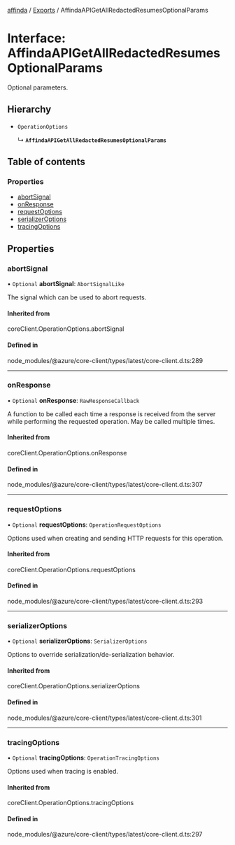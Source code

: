 [affinda](../README.md) / [Exports](../modules.md) / AffindaAPIGetAllRedactedResumesOptionalParams

# Interface: AffindaAPIGetAllRedactedResumesOptionalParams

Optional parameters.

## Hierarchy

- `OperationOptions`

  ↳ **`AffindaAPIGetAllRedactedResumesOptionalParams`**

## Table of contents

### Properties

- [abortSignal](AffindaAPIGetAllRedactedResumesOptionalParams.md#abortsignal)
- [onResponse](AffindaAPIGetAllRedactedResumesOptionalParams.md#onresponse)
- [requestOptions](AffindaAPIGetAllRedactedResumesOptionalParams.md#requestoptions)
- [serializerOptions](AffindaAPIGetAllRedactedResumesOptionalParams.md#serializeroptions)
- [tracingOptions](AffindaAPIGetAllRedactedResumesOptionalParams.md#tracingoptions)

## Properties

### abortSignal

• `Optional` **abortSignal**: `AbortSignalLike`

The signal which can be used to abort requests.

#### Inherited from

coreClient.OperationOptions.abortSignal

#### Defined in

node_modules/@azure/core-client/types/latest/core-client.d.ts:289

___

### onResponse

• `Optional` **onResponse**: `RawResponseCallback`

A function to be called each time a response is received from the server
while performing the requested operation.
May be called multiple times.

#### Inherited from

coreClient.OperationOptions.onResponse

#### Defined in

node_modules/@azure/core-client/types/latest/core-client.d.ts:307

___

### requestOptions

• `Optional` **requestOptions**: `OperationRequestOptions`

Options used when creating and sending HTTP requests for this operation.

#### Inherited from

coreClient.OperationOptions.requestOptions

#### Defined in

node_modules/@azure/core-client/types/latest/core-client.d.ts:293

___

### serializerOptions

• `Optional` **serializerOptions**: `SerializerOptions`

Options to override serialization/de-serialization behavior.

#### Inherited from

coreClient.OperationOptions.serializerOptions

#### Defined in

node_modules/@azure/core-client/types/latest/core-client.d.ts:301

___

### tracingOptions

• `Optional` **tracingOptions**: `OperationTracingOptions`

Options used when tracing is enabled.

#### Inherited from

coreClient.OperationOptions.tracingOptions

#### Defined in

node_modules/@azure/core-client/types/latest/core-client.d.ts:297
